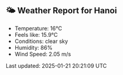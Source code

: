 <!-- WEATHER-START -->
## 🌤 Weather Report for Hanoi

- Temperature: 16°C
- Feels like: 15.9°C
- Conditions: clear sky
- Humidity: 86%
- Wind Speed: 2.05 m/s

Last updated: 2025-01-21 20:21:09 UTC
<!-- WEATHER-END -->

